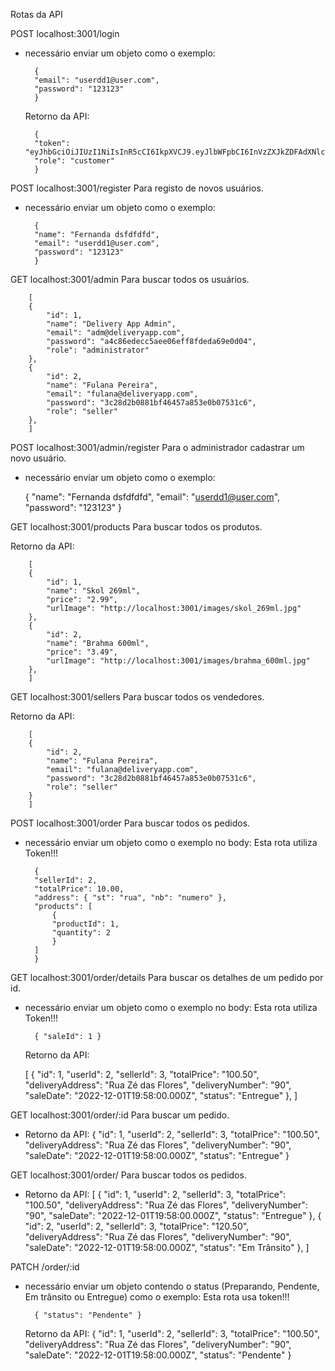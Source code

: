 Rotas da API

POST localhost:3001/login

- necessário enviar um objeto como o exemplo:

        {
        "email": "userdd1@user.com",
        "password": "123123"
        }

  Retorno da API:

        {
        "token": "eyJhbGciOiJIUzI1NiIsInR5cCI6IkpXVCJ9.eyJlbWFpbCI6InVzZXJkZDFAdXNlci5jb20iLCJpZCI6NCwibmFtZSI6IkZlcm5hbmRhIGRzZmRmZGZkIiwicm9sZSI6ImN1c3RvbWVyIiwiaWF0IjoxNjcwNTI2NDQ0LCJleHAiOjE2NzEzOTA0NDR9.HaRofwh74V8NA5gHH1MNS_hbxzjHMTsvJKd9xz7PkYo",
        "role": "customer"
        }

POST localhost:3001/register
Para registo de novos usuários.

- necessário enviar um objeto como o exemplo:

        {
        "name": "Fernanda dsfdfdfd",
        "email": "userdd1@user.com",
        "password": "123123"
        }

GET localhost:3001/admin
Para buscar todos os usuários.

        [
        {
            "id": 1,
            "name": "Delivery App Admin",
            "email": "adm@deliveryapp.com",
            "password": "a4c86edecc5aee06eff8fdeda69e0d04",
            "role": "administrator"
        },
        {
            "id": 2,
            "name": "Fulana Pereira",
            "email": "fulana@deliveryapp.com",
            "password": "3c28d2b0881bf46457a853e0b07531c6",
            "role": "seller"
        },
        ]

POST localhost:3001/admin/register
Para o administrador cadastrar um novo usuário.

- necessário enviar um objeto como o exemplo:

    {
        "name": "Fernanda dsfdfdfd",
        "email": "userdd1@user.com",
        "password": "123123"
    }


GET localhost:3001/products
Para buscar todos os produtos.

Retorno da API:

        [
        {
            "id": 1,
            "name": "Skol 269ml",
            "price": "2.99",
            "urlImage": "http://localhost:3001/images/skol_269ml.jpg"
        },
        {
            "id": 2,
            "name": "Brahma 600ml",
            "price": "3.49",
            "urlImage": "http://localhost:3001/images/brahma_600ml.jpg"
        },
        ]

GET localhost:3001/sellers
Para buscar todos os vendedores.

Retorno da API:

        [
        {
            "id": 2,
            "name": "Fulana Pereira",
            "email": "fulana@deliveryapp.com",
            "password": "3c28d2b0881bf46457a853e0b07531c6",
            "role": "seller"
        }
        ]

POST localhost:3001/order
Para buscar todos os pedidos.

- necessário enviar um objeto como o exemplo no body:
  Esta rota utiliza Token!!!

        {
        "sellerId": 2,
        "totalPrice": 10.00,
        "address": { "st": "rua", "nb": "numero" },
        "products": [
            {
            "productId": 1,
            "quantity": 2
            }
        ]
        }

GET localhost:3001/order/details
Para buscar os detalhes de um pedido por id.

- necessário enviar um objeto como o exemplo no body:
  Esta rota utiliza Token!!!

        { "saleId": 1 }

  Retorno da API:

    [
        {
        "id": 1,
        "userId": 2,
        "sellerId": 3,
        "totalPrice": "100.50",
        "deliveryAddress": "Rua Zé das Flores",
        "deliveryNumber": "90",
        "saleDate": "2022-12-01T19:58:00.000Z",
        "status": "Entregue"
        },
    ]

GET localhost:3001/order/:id
Para buscar um pedido.

- Retorno da API:
        {
        "id": 1,
        "userId": 2,
        "sellerId": 3,
        "totalPrice": "100.50",
        "deliveryAddress": "Rua Zé das Flores",
        "deliveryNumber": "90",
        "saleDate": "2022-12-01T19:58:00.000Z",
        "status": "Entregue"
        }

GET localhost:3001/order/
Para buscar todos os pedidos.

- Retorno da API:
    [
        {
        "id": 1,
        "userId": 2,
        "sellerId": 3,
        "totalPrice": "100.50",
        "deliveryAddress": "Rua Zé das Flores",
        "deliveryNumber": "90",
        "saleDate": "2022-12-01T19:58:00.000Z",
        "status": "Entregue"
        },
        {
        "id": 2,
        "userId": 2,
        "sellerId": 3,
        "totalPrice": "120.50",
        "deliveryAddress": "Rua Zé das Flores",
        "deliveryNumber": "90",
        "saleDate": "2022-12-01T19:58:00.000Z",
        "status": "Em Trânsito"
        },
    ]

PATCH /order/:id


- necessário enviar um objeto contendo o status (Preparando, Pendente, Em trânsito ou Entregue) como o exemplo:
    Esta rota usa token!!!

        { "status": "Pendente" }

    Retorno da API:
        {
        "id": 1,
        "userId": 2,
        "sellerId": 3,
        "totalPrice": "100.50",
        "deliveryAddress": "Rua Zé das Flores",
        "deliveryNumber": "90",
        "saleDate": "2022-12-01T19:58:00.000Z",
        "status": "Pendente"
        }

